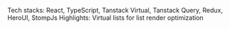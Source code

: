 Tech stacks: React, TypeScript, Tanstack Virtual, Tanstack Query, Redux, HeroUI, StompJs
Highlights: Virtual lists for list render optimization
